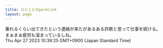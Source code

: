 ```yaml
---
title: ひとことのpermlink
layout: page
---
```

<div class="box" dt="1682559565881">
  乗れるくらい出てきたという連絡が来たがあるある詐欺と思って仕事を続ける。まぁまぁ疲労も溜まっているしね。
  <div class="content is-small">Thu Apr 27 2023 10:39:25 GMT+0900 (Japan Standard Time)</div>
</div>